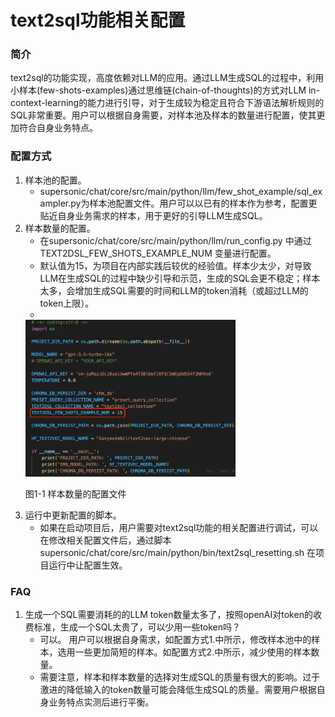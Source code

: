 # text2sql功能相关配置

### **简介**
text2sql的功能实现，高度依赖对LLM的应用。通过LLM生成SQL的过程中，利用小样本(few-shots-examples)通过思维链(chain-of-thoughts)的方式对LLM in-context-learning的能力进行引导，对于生成较为稳定且符合下游语法解析规则的SQL非常重要。用户可以根据自身需要，对样本池及样本的数量进行配置，使其更加符合自身业务特点。

### **配置方式**
1. 样本池的配置。
   - supersonic/chat/core/src/main/python/llm/few_shot_example/sql_exampler.py为样本池配置文件。用户可以以已有的样本作为参考，配置更贴近自身业务需求的样本，用于更好的引导LLM生成SQL。
2. 样本数量的配置。
   - 在supersonic/chat/core/src/main/python/llm/run_config.py 中通过 TEXT2DSL_FEW_SHOTS_EXAMPLE_NUM 变量进行配置。
   - 默认值为15，为项目在内部实践后较优的经验值。样本少太少，对导致LLM在生成SQL的过程中缺少引导和示范，生成的SQL会更不稳定；样本太多，会增加生成SQL需要的时间和LLM的token消耗（或超过LLM的token上限）。
   - <div align="left" >
    <img src=../images/text2sql_config.png width="70%"/>
    <p>图1-1 样本数量的配置文件</p>
</div>

3. 运行中更新配置的脚本。
   - 如果在启动项目后，用户需要对text2sql功能的相关配置进行调试，可以在修改相关配置文件后，通过脚本 supersonic/chat/core/src/main/python/bin/text2sql_resetting.sh 在项目运行中让配置生效。

### **FAQ**
1. 生成一个SQL需要消耗的的LLM token数量太多了，按照openAI对token的收费标准，生成一个SQL太贵了，可以少用一些token吗？
   - 可以。 用户可以根据自身需求，如配置方式1.中所示，修改样本池中的样本，选用一些更加简短的样本。如配置方式2.中所示，减少使用的样本数量。
   - 需要注意，样本和样本数量的选择对生成SQL的质量有很大的影响。过于激进的降低输入的token数量可能会降低生成SQL的质量。需要用户根据自身业务特点实测后进行平衡。


